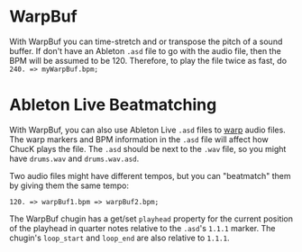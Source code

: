# WarpBuf

With WarpBuf you can time-stretch and or transpose the pitch of a sound buffer. If don't have an Ableton `.asd` file to go with the audio file, then the BPM will be assumed to be 120. Therefore, to play the file twice as fast, do `240. => myWarpBuf.bpm;`

# Ableton Live Beatmatching

With WarpBuf, you can also use Ableton Live `.asd` files to [warp](https://www.ableton.com/en/manual/audio-clips-tempo-and-warping/) audio files. The warp markers and BPM information in the `.asd` file will affect how ChucK plays the file. The `.asd` should be next to the `.wav` file, so you might have `drums.wav` and `drums.wav.asd`.

Two audio files might have different tempos, but you can "beatmatch" them by giving them the same tempo:

```chuck
120. => warpBuf1.bpm => warpBuf2.bpm;
```

The WarpBuf chugin has a get/set `playhead` property for the current position of the playhead in quarter notes relative to the `.asd`'s `1.1.1` marker. The chugin's `loop_start` and `loop_end` are also relative to `1.1.1`.